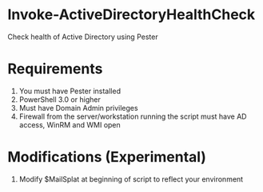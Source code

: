 # Invoke-ActiveDirectoryHealthCheck
Check health of Active Directory using Pester

# Requirements
1. You must have Pester installed
2. PowerShell 3.0 or higher
3. Must have Domain Admin privileges 
4. Firewall from the server/workstation running the script must have AD access, WinRM and WMI open

# Modifications (Experimental)
1. Modify $MailSplat at beginning of script to reflect your environment

